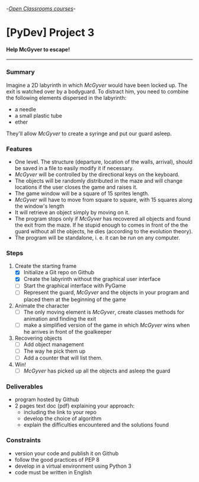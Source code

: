 -[_Open Classrooms courses_](https://openclassrooms.com/projects/aidez-macgyver-a-sechapper)-

# [PyDev] Project 3

#### Help McGyver to escape!

----

### Summary

Imagine a 2D labyrinth in which _McGyver_ would have been locked up.
The exit is watched over by a bodyguard. To distract him, you need to
combine the following elements dispersed in the labyrinth:

* a needle
* a small plastic tube
* ether

They'll allow _McGyver_ to create a syringe and put our guard asleep.


### Features

* One level. The structure (departure, location of the walls, arrival),
should be saved in a file to easily modify it if necessary.
* _McGyver_ will be controlled by the directional keys on the keyboard.
* The objects will be randomly distributed in the maze and will change
locations if the user closes the game and raises it.
* The game window will be a square of 15 sprites length.
* _McGyver_ will have to move from square to square, with 15 squares along
the window's length
* It will retrieve an object simply by moving on it.
* The program stops only if _McGyver_ has recovered all objects and found
the exit from the maze. If he stupid enough to comes in front of the the
guard without all the objects, he dies (according to the evolution theory).
* The program will be standalone, i. e. it can be run on any computer.

### Steps

1. Create the starting frame
    * [x] Initialize a Git repo on Github
    * [x] Create the labyrinth without the graphical user interface
    * [ ] Start the graphical interface with PyGame
    * [ ] Represent the guard, _McGyver_ and the objects in your program
    and placed them at the beginning of the game
2. Animate the character
    * [ ] The only moving element is _McGyver_, create classes methods for
    animation and finding the exit
    * [ ] make a simplified version of the game in which _McGyver_ wins
    when he arrives in front of the goalkeeper
3. Recovering objects
    * [ ] Add object management
    * [ ] The way he pick them up
    * [ ] Add a counter that will list them.
4. Win!
    * [ ] _McGyver_ has picked up all the objects and asleep the guard

### Deliverables

* program hosted by Github
* 2 pages text doc (pdf) explaining your approach:
    * including the link to your repo
    * develop the choice of algorithm
    * explain the difficulties encountered and the solutions found

### Constraints

* version your code and publish it on Github
* follow the good practices of PEP 8
* develop in a virtual environment using Python 3
* code must be written in English